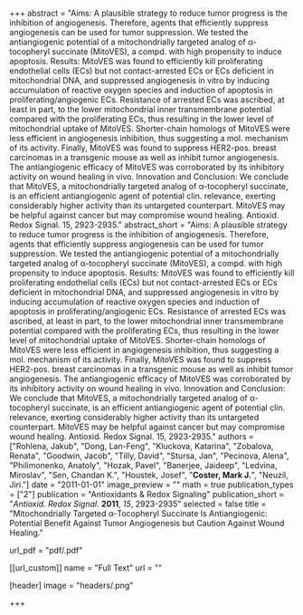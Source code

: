 +++
abstract = "Aims: A plausible strategy to reduce tumor progress is the inhibition of angiogenesis.  Therefore, agents that efficiently suppress angiogenesis can be used for tumor suppression.  We tested the antiangiogenic potential of a mitochondrially targeted analog of α-tocopheryl succinate (MitoVES), a compd. with high propensity to induce apoptosis.  Results: MitoVES was found to efficiently kill proliferating endothelial cells (ECs) but not contact-arrested ECs or ECs deficient in mitochondrial DNA, and suppressed angiogenesis in vitro by inducing accumulation of reactive oxygen species and induction of apoptosis in proliferating/angiogenic ECs.  Resistance of arrested ECs was ascribed, at least in part, to the lower mitochondrial inner transmembrane potential compared with the proliferating ECs, thus resulting in the lower level of mitochondrial uptake of MitoVES.  Shorter-chain homologs of MitoVES were less efficient in angiogenesis inhibition, thus suggesting a mol. mechanism of its activity.  Finally, MitoVES was found to suppress HER2-pos. breast carcinomas in a transgenic mouse as well as inhibit tumor angiogenesis.  The antiangiogenic efficacy of MitoVES was corroborated by its inhibitory activity on wound healing in vivo.  Innovation and Conclusion: We conclude that MitoVES, a mitochondrially targeted analog of α-tocopheryl succinate, is an efficient antiangiogenic agent of potential clin. relevance, exerting considerably higher activity than its untargeted counterpart.  MitoVES may be helpful against cancer but may compromise wound healing.  Antioxid. Redox Signal. 15, 2923-2935."
abstract_short = "Aims: A plausible strategy to reduce tumor progress is the inhibition of angiogenesis.  Therefore, agents that efficiently suppress angiogenesis can be used for tumor suppression.  We tested the antiangiogenic potential of a mitochondrially targeted analog of α-tocopheryl succinate (MitoVES), a compd. with high propensity to induce apoptosis.  Results: MitoVES was found to efficiently kill proliferating endothelial cells (ECs) but not contact-arrested ECs or ECs deficient in mitochondrial DNA, and suppressed angiogenesis in vitro by inducing accumulation of reactive oxygen species and induction of apoptosis in proliferating/angiogenic ECs.  Resistance of arrested ECs was ascribed, at least in part, to the lower mitochondrial inner transmembrane potential compared with the proliferating ECs, thus resulting in the lower level of mitochondrial uptake of MitoVES.  Shorter-chain homologs of MitoVES were less efficient in angiogenesis inhibition, thus suggesting a mol. mechanism of its activity.  Finally, MitoVES was found to suppress HER2-pos. breast carcinomas in a transgenic mouse as well as inhibit tumor angiogenesis.  The antiangiogenic efficacy of MitoVES was corroborated by its inhibitory activity on wound healing in vivo.  Innovation and Conclusion: We conclude that MitoVES, a mitochondrially targeted analog of α-tocopheryl succinate, is an efficient antiangiogenic agent of potential clin. relevance, exerting considerably higher activity than its untargeted counterpart.  MitoVES may be helpful against cancer but may compromise wound healing.  Antioxid. Redox Signal. 15, 2923-2935."
authors = ["Rohlena, Jakub", "Dong, Lan-Feng", "Kluckova, Katarina", "Zobalova, Renata", "Goodwin, Jacob", "Tilly, David", "Stursa, Jan", "Pecinova, Alena", "Philimonenko, Anatoly", "Hozak, Pavel", "Banerjee, Jaideep", "Ledvina, Miroslav", "Sen, Chandan K.", "Houstek, Josef", "**Coster, Mark J.**", "Neuzil, Jiri."]
date = "2011-01-01"
image_preview = ""
math = true
publication_types = ["2"]
publication = "Antioxidants & Redox Signaling"
publication_short = "_Antioxid. Redox Signal._ **2011**, _15_, 2923-2935"
selected = false
title = "Mitochondrially Targeted α-Tocopheryl Succinate Is Antiangiogenic: Potential Benefit Against Tumor Angiogenesis but Caution Against Wound Healing."

url_pdf = "pdf/.pdf"

[[url_custom]]
  name = "Full Text"
  url = ""

[header]
image = "headers/.png"


+++

